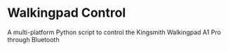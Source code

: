 # Walkingpad Control

A multi-platform Python script to control the Kingsmith Walkingpad A1 Pro through Bluetooth